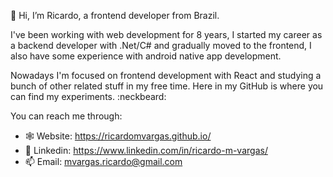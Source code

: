 👋 Hi, I’m Ricardo, a frontend developer from Brazil.

I've been working with web development for 8 years, I started my career as a backend developer with .Net/C# and gradually moved to the frontend, I also have some experience with android native app development.

Nowadays I'm focused on frontend development with React and studying a bunch of other related stuff in my free time. Here in my GitHub is where you can find my experiments. :neckbeard:

You can reach me through:
- :spider_web: Website: https://ricardomvargas.github.io/
- :bust_in_silhouette: Linkedin: https://www.linkedin.com/in/ricardo-m-vargas/
- 📫 Email: mvargas.ricardo@gmail.com
